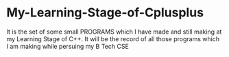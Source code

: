 # My-Learning-Stage-of-Cplusplus
It is the set of some small PROGRAMS which I have made and still making at my Learning Stage of  C++. It will be the record of all those programs which I am making while persuing my B Tech CSE

